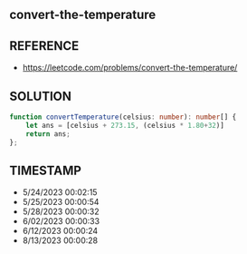 ## convert-the-temperature

## REFERENCE

- https://leetcode.com/problems/convert-the-temperature/

## SOLUTION

``` typescript
function convertTemperature(celsius: number): number[] {
    let ans = [celsius + 273.15, (celsius * 1.80+32)]
    return ans;
};
```


## TIMESTAMP

- 5/24/2023 00:02:15
- 5/25/2023 00:00:54
- 5/28/2023 00:00:32
- 6/02/2023 00:00:33
- 6/12/2023 00:00:24
- 8/13/2023 00:00:28
